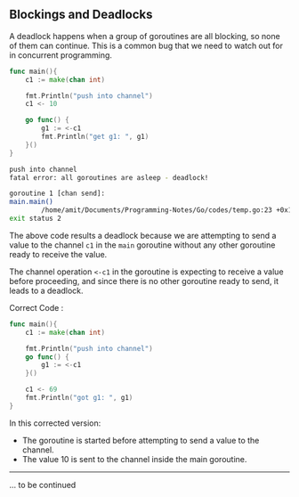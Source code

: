 ## Blockings and Deadlocks

A deadlock happens when a group of goroutines are all blocking, so none of them can continue. This is a common bug that we need to watch out for in concurrent programming.

```go
func main(){
   	c1 := make(chan int)

	fmt.Println("push into channel")
	c1 <- 10

	go func() {
		g1 := <-c1
		fmt.Println("get g1: ", g1)
	}()
}
```

```bash
push into channel
fatal error: all goroutines are asleep - deadlock!

goroutine 1 [chan send]:
main.main()
        /home/amit/Documents/Programming-Notes/Go/codes/temp.go:23 +0x16b
exit status 2
```

The above code results a deadlock because we are attempting to send a value to the channel `c1` in the `main` goroutine without any other goroutine ready to receive the value.

The channel operation `<-c1` in the goroutine is expecting to receive a value before proceeding, and since there is no other goroutine ready to send, it leads to a deadlock.

Correct Code :

```go
func main(){
   	c1 := make(chan int)

    fmt.Println("push into channel")
	go func() {
		g1 := <-c1
	}()

	c1 <- 69
	fmt.Println("got g1: ", g1)
}
```

In this corrected version:

- The goroutine is started before attempting to send a value to the channel.
- The value 10 is sent to the channel inside the main goroutine.

---

... to be continued
